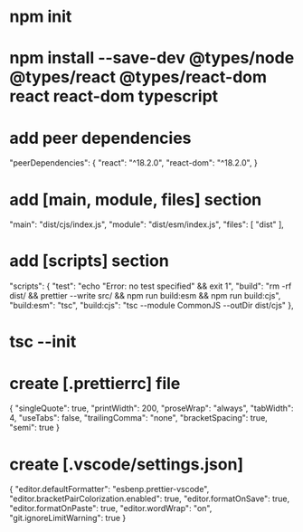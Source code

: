 # npm init
# npm install --save-dev @types/node @types/react @types/react-dom react react-dom typescript
# add peer dependencies
"peerDependencies": {
    "react": "^18.2.0",
    "react-dom": "^18.2.0",
}
# add [main, module, files] section
"main": "dist/cjs/index.js",
"module": "dist/esm/index.js",
"files": [
    "dist"
],
# add [scripts] section
"scripts": {
    "test": "echo \"Error: no test specified\" && exit 1",
    "build": "rm -rf dist/ && prettier --write src/ && npm run build:esm && npm run build:cjs",
    "build:esm": "tsc",
    "build:cjs": "tsc --module CommonJS --outDir dist/cjs"
},
# tsc --init
# create [.prettierrc] file
{
    "singleQuote": true,
    "printWidth": 200,
    "proseWrap": "always",
    "tabWidth": 4,
    "useTabs": false,
    "trailingComma": "none",
    "bracketSpacing": true,
    "semi": true
}
# create [.vscode/settings.json]
{
    "editor.defaultFormatter": "esbenp.prettier-vscode",
    "editor.bracketPairColorization.enabled": true,
    "editor.formatOnSave": true,
    "editor.formatOnPaste": true,
    "editor.wordWrap": "on",
    "git.ignoreLimitWarning": true
}
